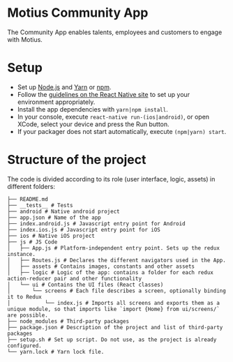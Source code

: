 # Motius Community App

The Community App enables talents, employees and customers to engage with Motius.

# Setup

- Set up [Node.js](https://nodejs.org/en/) and [Yarn](https://yarnpkg.com/lang/en/) or [npm](https://github.com/npm/npm).
- Follow the [guidelines on the React Native site](https://facebook.github.io/react-native/docs/getting-started.html) to set up your environment appropriately.
- Install the app dependencies with `yarn|npm install`.
- In your console, execute `react-native run-(ios|android)`, or open XCode, select your device and press the Run button.
- If your packager does not start automatically, execute `(npm|yarn) start`.

# Structure of the project

The code is divided according to its role (user interface, logic, assets) in different folders:

```
├── README.md
├── __tests__ # Tests
├── android # Native android project
├── app.json # Name of the app
├── index.android.js # Javascript entry point for Android
├── index.ios.js # Javascript entry point for iOS
├── ios # Native iOS project
├── js # JS Code
│   ├── App.js # Platform-independent entry point. Sets up the redux instance.
│   ├── Routes.js # Declares the different navigators used in the App. 
│   ├── assets # Contains images, constants and other assets
│   ├── logic # Logic of the app: contains a folder for each redux action-reducer pair and other functionality
│   └── ui # Contains the UI files (React classes)
│       └── screens # Each file describes a screen, optionally binding it to Redux
│           └── index.js # Imports all screens and exports them as a unique module, so that imports like `import {Home} from ui/screens/` are possible.
├── node_modules # Third-party packages
├── package.json # Description of the project and list of third-party packages
├── setup.sh # Set up script. Do not use, as the project is already configured.
└── yarn.lock # Yarn lock file.
```
